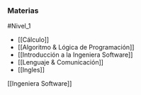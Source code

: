 ### Materias 
#Nivel_1 


- [[Cálculo]]
- [[Algoritmo & Lógica de Programación]]
- [[Introducción a la Ingeniera Software]]
- [[Lenguaje & Comunicación]]
- [[Ingles]]


[[Ingeniera Software]]